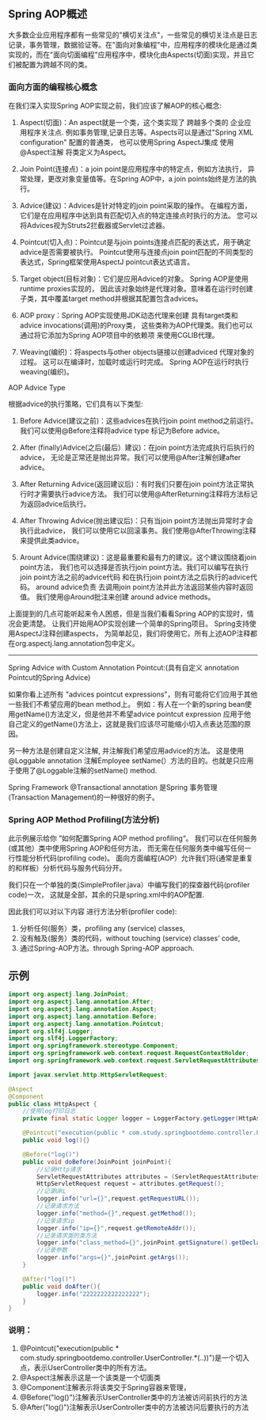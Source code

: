 ## Spring AOP概述

大多数企业应用程序都有一些常见的"横切关注点"，一些常见的横切关注点是日志记录，事务管理，数据验证等。在"面向对象编程"中，应用程序的模块化是通过类实现的，而在"面向切面编程"应用程序中，模块化由Aspects(切面)实现，并且它们被配置为跨越不同的类。

### 面向方面的编程核心概念

在我们深入实现Spring AOP实现之前，我们应该了解AOP的核心概念:

1. Aspect(切面)：An aspect就是一个类，这个类实现了 跨越多个类的 企业应用程序关注点.
例如事务管理,记录日志等。Aspects可以是通过"Spring XML configuration" 配置的普通类，
也可以使用Spring AspectJ集成 使用@Aspect注解 将类定义为Aspect。

2. Join Point(连接点)：a join point是应用程序中的特定点，例如方法执行，
异常处理，更改对象变量值等。在Spring AOP中，a join points始终是方法的执行。

3. Advice(建议)：Advices是针对特定的join point采取的操作。
在编程方面，它们是在应用程序中达到具有匹配切入点的特定连接点时执行的方法。
您可以将Advices视为Struts2拦截器或Servlet过滤器。

4. Pointcut(切入点)：Pointcut是与join points连接点匹配的表达式，用于确定advice是否需要被执行。
Pointcut使用与连接点join point匹配的不同类型的表达式，Spring框架使用AspectJ pointcut表达式语言。

5. Target object(目标对象)：它们是应用Advice的对象。 Spring AOP是使用runtime proxies实现的，
因此该对象始终是代理对象。意味着在运行时创建子类，其中覆盖target method并根据其配置包含advices。

6. AOP proxy：Spring AOP实现使用JDK动态代理来创建 具有target类和advice invocations(调用)的Proxy类，
这些类称为AOP代理类。我们也可以通过将它添加为Spring AOP项目中的依赖项 来使用CGLIB代理。

7. Weaving(编织)：将aspects与other objects链接以创建adviced 代理对象的过程。
这可以在编译时，加载时或运行时完成。 Spring AOP在运行时执行weaving(编织)。

AOP Advice Type

根据advice的执行策略，它们具有以下类型:

1. Before Advice(建议之前)：这些advices在执行join point method之前运行。
我们可以使用@Before注释将advice type 标记为Before advice。

2. After (finally)Advice(之后(最后）建议)：在join point方法完成执行后执行的advice，
无论是正常还是抛出异常。我们可以使用@After注解创建after advice。

3. After Returning Advice(返回建议后)：有时我们只要在join point方法正常执行时才需要执行advice方法。
我们可以使用@AfterReturning注释将方法标记为返回advice后执行。

4. After Throwing Advice(抛出建议后)：只有当join point方法抛出异常时才会执行此advice，
我们可以使用它以回滚事务。我们使用@AfterThrowing注释来提供此类advice。

5. Arount Advice(围绕建议)：这是最重要和最有力的建议。这个建议围绕着join point方法，
我们也可以选择是否执行join point方法。我们可以编写在执行join point方法之前的advice代码
和在执行join point方法之后执行的advice代码。
around advice负责 去调用join point方法并此方法返回某些内容时返回值。
我们使用@Around批注来创建 around advice methods。

上面提到的几点可能听起来令人困惑，但是当我们看看Spring AOP的实现时，情况会更清楚。
让我们开始用AOP实现创建一个简单的Spring项目。 Spring支持使用AspectJ注释创建aspects，
为简单起见，我们将使用它。所有上述AOP注释都在org.aspectj.lang.annotation包中定义。

-------------------------------------------------

Spring Advice with Custom Annotation Pointcut:(具有自定义 annotation Pointcut的Spring Advice)

如果你看上述所有 "advices pointcut expressions"，则有可能将它们应用于其他一些我们不希望应用的bean method上。
例如：有人在一个新的spring bean使用getName()方法定义，但是他并不希望advice pointcut expression
应用于他自己定义的getName()方法上，这就是我们应该尽可能缩小切入点表达范围的原因。

另一种方法是创建自定义注解, 并注解我们希望应用advice的方法。 这是使用@Loggable annotation
注解Employee setName(）方法的目的。也就是只应用于使用了@Loggable注解的setName() method.

Spring Framework @Transactional annotation 是Spring 事务管理(Transaction Management)的一种很好的例子。

### Spring AOP Method Profiling(方法分析)

此示例展示给你 ”如何配置Spring AOP method profiling“。 
我们可以在任何服务(或其他）类中使用Spring AOP和任何方法，
而无需在任何服务类中编写任何一行性能分析代码(profiling code)。 
面向方面编程(AOP）允许我们将(通常是重复的和样板）分析代码与服务代码分开。


我们只在一个单独的类(SimpleProfiler.java）中编写我们的探查器代码(profiler code)一次，
这就是全部，其余的只是spring.xml中的AOP配置.

因此我们可以对以下内容 进行方法分析(profiler code):

1. 分析任何(服务）类，profiling any (service) classes,
2. 没有触及(服务）类的代码，without touching (service) classes’ code,
3. 通过Spring-AOP方法。through Spring-AOP approach.

## 示例

```java
import org.aspectj.lang.JoinPoint;
import org.aspectj.lang.annotation.After;
import org.aspectj.lang.annotation.Aspect;
import org.aspectj.lang.annotation.Before;
import org.aspectj.lang.annotation.Pointcut;
import org.slf4j.Logger;
import org.slf4j.LoggerFactory;
import org.springframework.stereotype.Component;
import org.springframework.web.context.request.RequestContextHolder;
import org.springframework.web.context.request.ServletRequestAttributes;

import javax.servlet.http.HttpServletRequest;

@Aspect
@Component
public class HttpAspect {
    //使用log打印日志
    private final static Logger logger = LoggerFactory.getLogger(HttpAspect.class);

    @Pointcut("execution(public * com.study.springbootdemo.controller.UserController.*(..))")
    public void log(){}

    @Before("log()")
    public void doBefore(JoinPoint joinPoint){
        //记录Http请求
        ServletRequestAttributes attributes = (ServletRequestAttributes)RequestContextHolder.getRequestAttributes();
        HttpServletRequest request = attributes.getRequest();
        //记录URL
        logger.info("url={}",request.getRequestURL());
        //记录请求方法
        logger.info("method={}",request.getMethod());
        //记录请求ip
        logger.info("ip={}",request.getRemoteAddr());
        //记录请求类的类方法
        logger.info("class_method={}",joinPoint.getSignature().getDeclaringTypeName()+"."+joinPoint.getSignature().getName());
        //记录参数
        logger.info("args={}",joinPoint.getArgs());
    }

    @After("log()")
    public void doAfter(){
        logger.info("2222222222222222");
    }
}
```

### 说明：

1.  @Pointcut("execution(public * com.study.springbootdemo.controller.UserController.*(..))")是一个切入点，表示UserController类中的所有方法。
2.  @Aspect注解表示这是一个该类是一个切面类
3.  @Component注解表示将该类交于Spring容器来管理，
4.  @Before("log()")注解表示UserController类中的方法被访问前执行的方法
5.  @After("log()")注解表示UserController类中的方法被访问后要执行的方法

